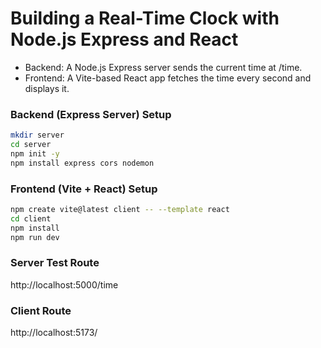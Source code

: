 # Building a Real-Time Clock with Node.js Express and React

- Backend: A Node.js Express server sends the current time at /time.
- Frontend: A Vite-based React app fetches the time every second and displays it.

### Backend (Express Server) Setup

``` sh
mkdir server
cd server
npm init -y
npm install express cors nodemon
```

###  Frontend (Vite + React) Setup
``` sh
npm create vite@latest client -- --template react
cd client
npm install
npm run dev
```

### Server Test Route
http://localhost:5000/time

### Client Route
http://localhost:5173/